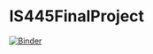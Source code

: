 # IS445FinalProject

[![Binder](https://mybinder.org/badge_logo.svg)](https://mybinder.org/v2/gh/mihakim2/IS445FinalProject/main?filepath=IS445-%20Fall20%20-%20DataVisualization%20Final%20Project.ipynb)
